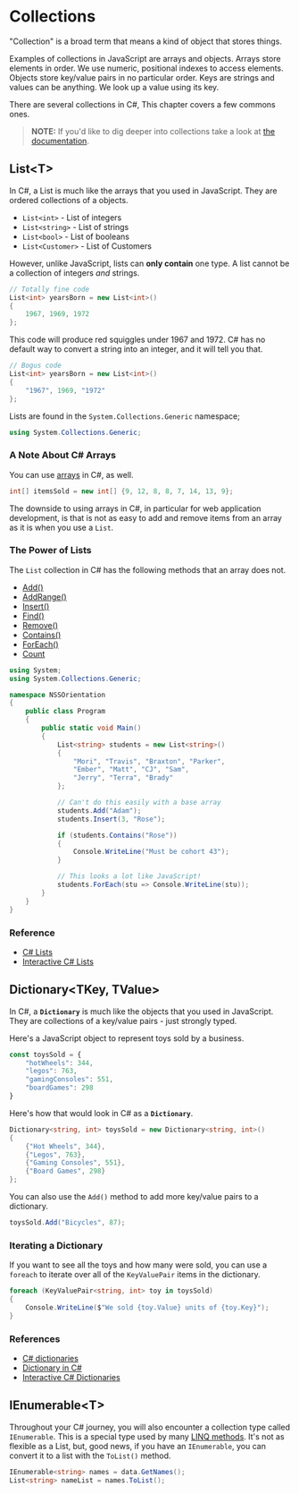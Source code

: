 # Collections

"Collection" is a broad term that means a kind of object that stores things.

Examples of collections in JavaScript are arrays and objects. Arrays store elements in order. We use numeric, positional indexes to access elements. Objects store key/value pairs in no particular order. Keys are strings and values can be anything. We look up a value using its key.

There are several collections in C#, This chapter covers a few commons ones.

> **NOTE:** If you'd like to dig deeper into collections take a look at [the documentation](https://docs.microsoft.com/en-us/dotnet/csharp/programming-guide/concepts/collections).

## List&lt;T&gt;

In C#, a List is much like the arrays that you used in JavaScript. They are ordered collections of a objects.

* `List<int>` - List of integers
* `List<string>` - List of strings
* `List<bool>` - List of booleans
* `List<Customer>` - List of Customers

However, unlike JavaScript, lists can **only contain** one type. A list cannot be a collection of integers *and* strings.

```cs
// Totally fine code
List<int> yearsBorn = new List<int>() 
{
    1967, 1969, 1972
};
```

This code will produce red squiggles under 1967 and 1972. C# has no default way to convert a string into an integer, and it will tell you that.

```cs
// Bogus code
List<int> yearsBorn = new List<int>() 
{
    "1967", 1969, "1972"
};
```

Lists are found in the `System.Collections.Generic` namespace;

```cs
using System.Collections.Generic;
```

### A Note About  C# Arrays

You can use [arrays](https://docs.microsoft.com/en-us/dotnet/api/system.array?view=netcore-3.0) in C#, as well.

```cs
int[] itemsSold = new int[] {9, 12, 8, 8, 7, 14, 13, 9};
```

The downside to using arrays in C#, in particular for web application development, is that is not as easy to add and remove items from an array as it is when you use a `List`.

### The Power of Lists

The `List` collection in C# has the following methods that an array does not.

* [Add()](https://docs.microsoft.com/en-us/dotnet/api/system.collections.generic.list-1.add?view=netcore-3.0)
* [AddRange()](https://docs.microsoft.com/en-us/dotnet/api/system.collections.generic.list-1.addrange?view=netcore-3.0)
* [Insert()](https://docs.microsoft.com/en-us/dotnet/api/system.collections.generic.list-1.insert?view=netcore-3.0)
* [Find()](https://docs.microsoft.com/en-us/dotnet/api/system.collections.generic.list-1.find?view=netcore-3.0)
* [Remove()](https://docs.microsoft.com/en-us/dotnet/api/system.collections.generic.list-1.remove?view=netcore-3.0)
* [Contains()](https://docs.microsoft.com/en-us/dotnet/api/system.collections.generic.list-1.contains?view=netcore-3.0)
* [ForEach()](https://docs.microsoft.com/en-us/dotnet/api/system.collections.generic.list-1.foreach?view=netcore-3.0)
* [Count](https://docs.microsoft.com/en-us/dotnet/api/system.collections.generic.list-1.count?view=netcore-3.0)

```cs
using System;
using System.Collections.Generic;

namespace NSSOrientation
{
    public class Program
    {
        public static void Main()
        {
            List<string> students = new List<string>() 
            {
                "Mori", "Travis", "Braxton", "Parker",
                "Ember", "Matt", "CJ", "Sam",
                "Jerry", "Terra", "Brady"
            };

            // Can't do this easily with a base array
            students.Add("Adam");
            students.Insert(3, "Rose");

            if (students.Contains("Rose")) 
            {
                Console.WriteLine("Must be cohort 43");
            }

            // This looks a lot like JavaScript!
            students.ForEach(stu => Console.WriteLine(stu));
        }
    }
}
```

### Reference

* [C# Lists](https://msdn.microsoft.com/en-us/library/6sh2ey19(v=vs.110).aspx)
* [Interactive C# Lists](http://www.learncs.org/en/Lists)

## Dictionary&lt;TKey, TValue&gt;

In C#, a **`Dictionary`** is much like the objects that you used in JavaScript. They are collections of a key/value pairs - just strongly typed.

Here's a JavaScript object to represent toys sold by a business.

```js
const toysSold = {
    "hotWheels": 344,
    "legos": 763,
    "gamingConsoles": 551,
    "boardGames": 298
}
```

Here's how that would look in C# as a **`Dictionary`**.

```cs
Dictionary<string, int> toysSold = new Dictionary<string, int>() 
{
    {"Hot Wheels", 344},
    {"Legos", 763},
    {"Gaming Consoles", 551},
    {"Board Games", 298}
};
```

You can also use the `Add()` method to add more key/value pairs to a dictionary.

```cs
toysSold.Add("Bicycles", 87);
```

### Iterating a Dictionary

If you want to see all the toys and how many were sold, you can use a `foreach` to iterate over all of the `KeyValuePair` items in the dictionary.

```cs
foreach (KeyValuePair<string, int> toy in toysSold)
{
    Console.WriteLine($"We sold {toy.Value} units of {toy.Key}");
}
```

### References

* [C# dictionaries](https://msdn.microsoft.com/en-us/library/xfhwa508(v=vs.110).aspx#Anchor_8)
* [Dictionary in C#](http://www.c-sharpcorner.com/UploadFile/219d4d/dictionary-in-C-Sharp-language/)
* [Interactive C# Dictionaries](http://www.learncs.org/en/Dictionaries)

## IEnumerable&lt;T&gt;

Throughout your C# journey, you will also encounter a collection type called `IEnumerable`. This is a special type used by many [LINQ methods](./LINQ_INTRO.md). It's not as flexible as a List, but, good news, if you have an `IEnumerable`, you can convert it to a list with the `ToList()` method.

```cs
IEnumerable<string> names = data.GetNames();
List<string> nameList = names.ToList();
```
